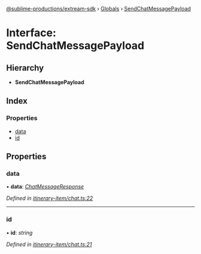 [@sublime-productions/extream-sdk](../README.md) › [Globals](../globals.md) › [SendChatMessagePayload](sendchatmessagepayload.md)

# Interface: SendChatMessagePayload

## Hierarchy

* **SendChatMessagePayload**

## Index

### Properties

* [data](sendchatmessagepayload.md#data)
* [id](sendchatmessagepayload.md#id)

## Properties

###  data

• **data**: *[ChatMessageResponse](chatmessageresponse.md)*

*Defined in [itinerary-item/chat.ts:22](https://github.com/Extream-SaaS/ex-sdk/blob/849839b/src/itinerary-item/chat.ts#L22)*

___

###  id

• **id**: *string*

*Defined in [itinerary-item/chat.ts:21](https://github.com/Extream-SaaS/ex-sdk/blob/849839b/src/itinerary-item/chat.ts#L21)*
